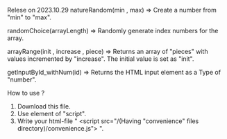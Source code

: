Relese on 2023.10.29
  natureRandom(min , max) 
  => Create a number from "min" to "max".
  
  randomChoice(arrayLength) 
  => Randomly generate index numbers for the array.
  
  arrayRange(init , increase , piece) 
  => Returns an array of "pieces" with values incremented by "increase". The initial value is set as "init".

  getInputById_withNum(id)
  => Returns the HTML input element as a Type of "number".

How to use ?
  1. Download this file.
  2. Use element of "script".
  3. Write your html-file " <script src="/(Having "convenience" files directory)/convenience.js"></script> ".
